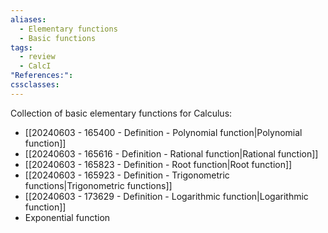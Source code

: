 ```yaml
---
aliases:
  - Elementary functions
  - Basic functions
tags:
  - review
  - CalcI
"References:": 
cssclasses:
---
```

Collection of basic elementary functions for Calculus:
+ [[20240603 - 165400 - Definition - Polynomial function|Polynomial function]]
+ [[20240603 - 165616 - Definition - Rational function|Rational function]]
+ [[20240603 - 165823 - Definition - Root function|Root function]]
+ [[20240603 - 165923 - Definition - Trigonometric functions|Trigonometric functions]]
+ [[20240603 - 173629 - Definition - Logarithmic function|Logarithmic function]]
+ Exponential function 


